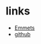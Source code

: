# links

-  [Emmets](https://docs.emmet.io/abbreviations/syntax/)
-  [github](https://github.com/the-special-character/fs-5)